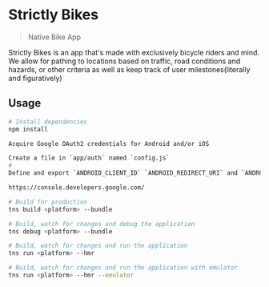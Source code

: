 # Strictly Bikes

> Native Bike App

Strictly Bikes is an app that's made with exclusively bicycle riders and mind. We allow for pathing to locations based on traffic, road conditions and hazards, or other criteria as well as keep track of user milestones(literally and figuratively)

## Usage

``` bash
# Install dependencies
npm install

Acquire Google OAuth2 credentials for Android and/or iOS 

Create a file in `app/auth` named `config.js`
# 
Define and export `ANDROID_CLIENT_ID` `ANDROID_REDIRECT_URI` and `ANDROID_URL_SCHEME` using the client ID given by Google.

https://console.developers.google.com/

# Build for production
tns build <platform> --bundle

# Build, watch for changes and debug the application
tns debug <platform> --bundle

# Build, watch for changes and run the application
tns run <platform> --hmr

# Build, watch for changes and run the application with emulator
tns run <platform> --hmr --emulator

```

# 
